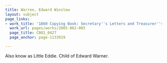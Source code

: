 ```yaml
---
title: Warren, Edward Winslow
layout: subject
page_links:
- work_title: '1860 Copying Book: Secretary''s Letters and Treasurer''s Letters, 2005.062.003  '
  work_url: pages/works/2005-062-003
  page_title: CB01_0427
  page_anchor: page-1133919

---
```

<p>Also know as Little Eddie. Child of Edward Warner.</p>